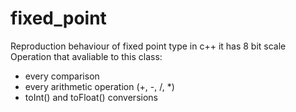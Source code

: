 # fixed_point

Reproduction behaviour of fixed point type in c++
it has 8 bit scale
Operation that avaliable to this class:
- every comparison
- every arithmetic operation (+, -, /, *)
- toInt() and toFloat() conversions
